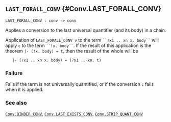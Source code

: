 ## `LAST_FORALL_CONV` {#Conv.LAST_FORALL_CONV}


```
LAST_FORALL_CONV : conv -> conv
```



Applies a conversion to the last universal quantifier (and its body)
in a chain.


Application of `LAST_FORALL_CONV v` to the term
``` ``!x1 .. xn x. body`` ``` will apply `c` to the term ``` ``!x. body`` ```.
If the result of this application is the theorem `|- (!x. body) = t`, then
the result of the whole will be
    
       |- (?x1 .. xn x. body) = (?x1 .. xn. t)
    

### Failure

Fails if the term is not universally quantified, or if the conversion
`c` fails when it is applied.

### See also

[`Conv.BINDER_CONV`](#Conv.BINDER_CONV), [`Conv.LAST_EXISTS_CONV`](#Conv.LAST_EXISTS_CONV), [`Conv.STRIP_QUANT_CONV`](#Conv.STRIP_QUANT_CONV)


